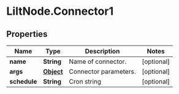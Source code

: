 # LiltNode.Connector1

## Properties

Name | Type | Description | Notes
------------ | ------------- | ------------- | -------------
**name** | **String** | Name of connector. | [optional] 
**args** | [**Object**](.md) | Connector parameters. | [optional] 
**schedule** | **String** | Cron string | [optional] 


